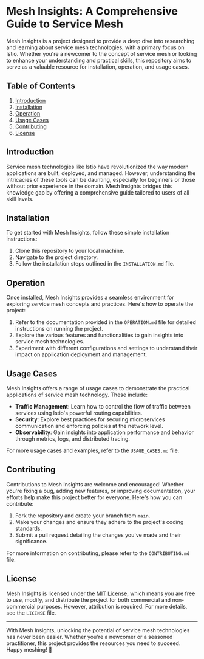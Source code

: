 # Mesh Insights: A Comprehensive Guide to Service Mesh

Mesh Insights is a project designed to provide a deep dive into researching and learning about service mesh technologies, with a primary focus on Istio. Whether you're a newcomer to the concept of service mesh or looking to enhance your understanding and practical skills, this repository aims to serve as a valuable resource for installation, operation, and usage cases.

## Table of Contents

1. [Introduction](#introduction)
2. [Installation](#installation)
3. [Operation](#operation)
4. [Usage Cases](#usage-cases)
5. [Contributing](#contributing)
6. [License](#license)

## Introduction

Service mesh technologies like Istio have revolutionized the way modern applications are built, deployed, and managed. However, understanding the intricacies of these tools can be daunting, especially for beginners or those without prior experience in the domain. Mesh Insights bridges this knowledge gap by offering a comprehensive guide tailored to users of all skill levels.

## Installation

To get started with Mesh Insights, follow these simple installation instructions:

1. Clone this repository to your local machine.
2. Navigate to the project directory.
3. Follow the installation steps outlined in the `INSTALLATION.md` file.

## Operation

Once installed, Mesh Insights provides a seamless environment for exploring service mesh concepts and practices. Here's how to operate the project:

1. Refer to the documentation provided in the `OPERATION.md` file for detailed instructions on running the project.
2. Explore the various features and functionalities to gain insights into service mesh technologies.
3. Experiment with different configurations and settings to understand their impact on application deployment and management.

## Usage Cases

Mesh Insights offers a range of usage cases to demonstrate the practical applications of service mesh technology. These include:

- **Traffic Management**: Learn how to control the flow of traffic between services using Istio's powerful routing capabilities.
- **Security**: Explore best practices for securing microservices communication and enforcing policies at the network level.
- **Observability**: Gain insights into application performance and behavior through metrics, logs, and distributed tracing.

For more usage cases and examples, refer to the `USAGE_CASES.md` file.

## Contributing

Contributions to Mesh Insights are welcome and encouraged! Whether you're fixing a bug, adding new features, or improving documentation, your efforts help make this project better for everyone. Here's how you can contribute:

1. Fork the repository and create your branch from `main`.
2. Make your changes and ensure they adhere to the project's coding standards.
3. Submit a pull request detailing the changes you've made and their significance.

For more information on contributing, please refer to the `CONTRIBUTING.md` file.

## License

Mesh Insights is licensed under the [MIT License](LICENSE), which means you are free to use, modify, and distribute the project for both commercial and non-commercial purposes. However, attribution is required. For more details, see the `LICENSE` file.

---

With Mesh Insights, unlocking the potential of service mesh technologies has never been easier. Whether you're a newcomer or a seasoned practitioner, this project provides the resources you need to succeed. Happy meshing! 🚀
